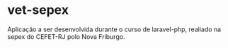 # vet-sepex
Aplicação a ser desenvolvida durante o curso de laravel-php, realiado na sepex do CEFET-RJ polo Nova Friburgo.
